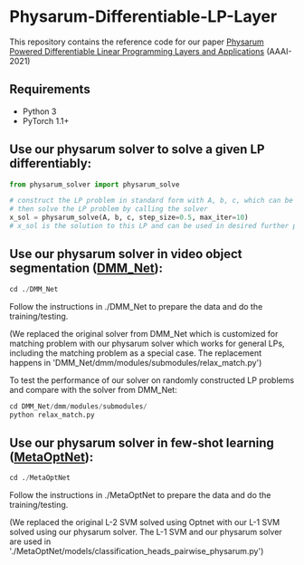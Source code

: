 # Physarum-Differentiable-LP-Layer
This repository contains the reference code for our paper [Physarum Powered Differentiable Linear Programming Layers and Applications](https://ojs.aaai.org/index.php/AAAI/article/view/17081) (AAAI-2021)

## Requirements
* Python 3
* PyTorch 1.1+

## Use our physarum solver to solve a given LP differentiably:
```python
from physarum_solver import physarum_solve

# construct the LP problem in standard form with A, b, c, which can be from either constant or output of some deep network
# then solve the LP problem by calling the solver
x_sol = physarum_solve(A, b, c, step_size=0.5, max_iter=10)
# x_sol is the solution to this LP and can be used in desired further processing
```

## Use our physarum solver in video object segmentation ([DMM_Net](https://github.com/ZENGXH/DMM_Net)):
```python
cd ./DMM_Net
```
Follow the instructions in ./DMM_Net to prepare the data and do the training/testing.
 
(We replaced the original solver from DMM_Net which is customized for matching problem with our physarum solver which works for general LPs, including the matching problem as a special case. The replacement happens in 'DMM_Net/dmm/modules/submodules/relax_match.py')


To test the performance of our solver on randomly constructed LP problems and compare with the solver from DMM_Net:
```python
cd DMM_Net/dmm/modules/submodules/
python relax_match.py
```

## Use our physarum solver in few-shot learning ([MetaOptNet](https://github.com/zihangm/MetaOptNet)):
```python
cd ./MetaOptNet
```
Follow the instructions in ./MetaOptNet to prepare the data and do the training/testing.

(We replaced the original L-2 SVM solved using Optnet with our L-1 SVM solved using our physarum solver. The L-1 SVM and our physarum solver are used in './MetaOptNet/models/classification_heads_pairwise_physarum.py')



